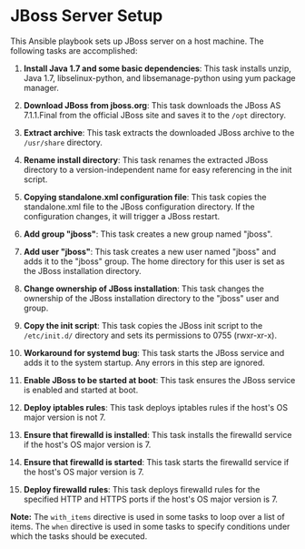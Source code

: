# JBoss Server Setup

This Ansible playbook sets up JBoss server on a host machine. The following tasks are accomplished:

1. **Install Java 1.7 and some basic dependencies**: This task installs unzip, Java 1.7, libselinux-python, and libsemanage-python using yum package manager.

2. **Download JBoss from jboss.org**: This task downloads the JBoss AS 7.1.1.Final from the official JBoss site and saves it to the `/opt` directory.

3. **Extract archive**: This task extracts the downloaded JBoss archive to the `/usr/share` directory.

4. **Rename install directory**: This task renames the extracted JBoss directory to a version-independent name for easy referencing in the init script.

5. **Copying standalone.xml configuration file**: This task copies the standalone.xml file to the JBoss configuration directory. If the configuration changes, it will trigger a JBoss restart.

6. **Add group "jboss"**: This task creates a new group named "jboss".

7. **Add user "jboss"**: This task creates a new user named "jboss" and adds it to the "jboss" group. The home directory for this user is set as the JBoss installation directory.

8. **Change ownership of JBoss installation**: This task changes the ownership of the JBoss installation directory to the "jboss" user and group.

9. **Copy the init script**: This task copies the JBoss init script to the `/etc/init.d/` directory and sets its permissions to 0755 (rwxr-xr-x).

10. **Workaround for systemd bug**: This task starts the JBoss service and adds it to the system startup. Any errors in this step are ignored.

11. **Enable JBoss to be started at boot**: This task ensures the JBoss service is enabled and started at boot.

12. **Deploy iptables rules**: This task deploys iptables rules if the host's OS major version is not 7.

13. **Ensure that firewalld is installed**: This task installs the firewalld service if the host's OS major version is 7.

14. **Ensure that firewalld is started**: This task starts the firewalld service if the host's OS major version is 7.

15. **Deploy firewalld rules**: This task deploys firewalld rules for the specified HTTP and HTTPS ports if the host's OS major version is 7.

**Note:** The `with_items` directive is used in some tasks to loop over a list of items. The `when` directive is used in some tasks to specify conditions under which the tasks should be executed.